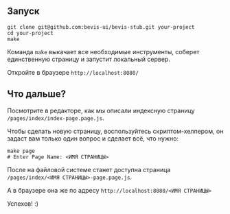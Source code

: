 ## Запуск
```
git clone git@github.com:bevis-ui/bevis-stub.git your-project
cd your-project
make
```
Команда `make` выкачает все необходимые инструменты, соберет единственную страницу и запустит локальный сервер.

Откройте в браузере `http://localhost:8080/`

## Что дальше?
Посмотрите в редакторе, как мы описали индексную страницу `/pages/index/index-page.page.js`.

Чтобы сделать новую страницу, воспользуйтесь скриптом-хелпером, он задаст вам только один вопрос и сделает всё, что нужно:
```shell
make page
# Enter Page Name: <ИМЯ СТРАНИЦЫ>
```

После на файловой системе станет доступна страница `/pages/index/<ИМЯ СТРАНИЦЫ>-page.page.js`.

А в браузере она же по адресу `http://localhost:8080/<ИМЯ СТРАНИЦЫ>`

Успехов! :)
